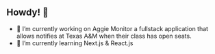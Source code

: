 ## Howdy! 👋

<!--
**ArmaanMediratta/ArmaanMediratta** is a ✨ _special_ ✨ repository because its `README.md` (this file) appears on your GitHub profile.

Here are some ideas to get you started:

- 🔭 I’m currently working on ...
- 🌱 I’m currently learning ...
- 👯 I’m looking to collaborate on ...
- 🤔 I’m looking for help with ...
- 💬 Ask me about ...
- 📫 How to reach me: ...
- 😄 Pronouns: ...
- ⚡ Fun fact: ...
-->

- 🔭 I’m currently working on Aggie Monitor a fullstack application that allows notifies at Texas A&M when their class has open seats.
- 🌱 I’m currently learning Next.js & React.js 



